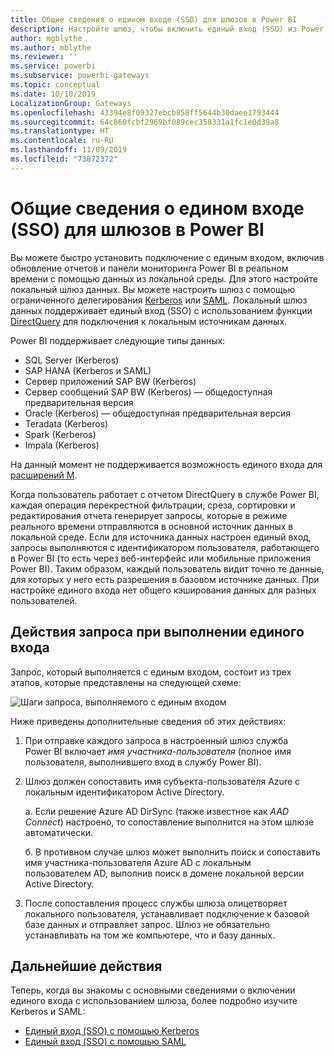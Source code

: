 ```yaml
---
title: Общие сведения о едином входе (SSO) для шлюзов в Power BI
description: Настройте шлюз, чтобы включить единый вход (SSO) из Power BI в локальные источники данных.
author: mgblythe
ms.author: mblythe
ms.reviewer: ''
ms.service: powerbi
ms.subservice: powerbi-gateways
ms.topic: conceptual
ms.date: 10/10/2019
LocalizationGroup: Gateways
ms.openlocfilehash: 43394e8f09327ebcb858ff5644b30daee1793444
ms.sourcegitcommit: 64c860fcbf2969bf089cec358331a1fc1e0d39a8
ms.translationtype: HT
ms.contentlocale: ru-RU
ms.lasthandoff: 11/09/2019
ms.locfileid: "73872372"
---
```

# <a name="overview-of-single-sign-on-sso-for-gateways-in-power-bi"></a>Общие сведения о едином входе (SSO) для шлюзов в Power BI

Вы можете быстро установить подключение с единым входом, включив обновление отчетов и панели мониторинга Power BI в реальном времени с помощью данных из локальной среды. Для этого настройте локальный шлюз данных. Вы можете настроить шлюз с помощью ограниченного делегирования [Kerberos](service-gateway-sso-kerberos.md) или [SAML](service-gateway-sso-saml.md). Локальный шлюз данных поддерживает единый вход (SSO) с использованием функции [DirectQuery](desktop-directquery-about.md) для подключения к локальным источникам данных.

Power BI поддерживает следующие типы данных:

* SQL Server (Kerberos)
* SAP HANA (Kerberos и SAML)
* Сервер приложений SAP BW (Kerberos)
* Сервер сообщений SAP BW (Kerberos) — общедоступная предварительная версия
* Oracle (Kerberos) — общедоступная предварительная версия
* Teradata (Kerberos)
* Spark (Kerberos)
* Impala (Kerberos)

На данный момент не поддерживается возможность единого входа для [расширений M](https://github.com/microsoft/DataConnectors/blob/master/docs/m-extensions.md).

Когда пользователь работает с отчетом DirectQuery в службе Power BI, каждая операция перекрестной фильтрации, среза, сортировки и редактирования отчета генерирует запросы, которые в режиме реального времени отправляются в основной источник данных в локальной среде. Если для источника данных настроен единый вход, запросы выполняются с идентификатором пользователя, работающего в Power BI (то есть через веб-интерфейс или мобильные приложения Power BI). Таким образом, каждый пользователь видит точно те данные, для которых у него есть разрешения в базовом источнике данных. При настройке единого входа нет общего кэширования данных для разных пользователей.

## <a name="query-steps-when-running-sso"></a>Действия запроса при выполнении единого входа

Запрос, который выполняется с единым входом, состоит из трех этапов, которые представлены на следующей схеме:

![Шаги запроса, выполняемого с единым входом](media/service-gateway-sso-overview/sso-query-steps.png)

Ниже приведены дополнительные сведения об этих действиях:

1. При отправке каждого запроса в настроенный шлюз служба Power BI включает *имя участника-пользователя* (полное имя пользователя, выполнившего вход в службу Power BI).

2. Шлюз должен сопоставить имя субъекта-пользователя Azure с локальным идентификатором Active Directory.

   а. Если решение Azure AD DirSync (также известное как *AAD Connect*) настроено, то сопоставление выполнится на этом шлюзе автоматически.

   б.  В противном случае шлюз может выполнить поиск и сопоставить имя участника-пользователя Azure AD с локальным пользователем AD, выполнив поиск в домене локальной версии Active Directory.

3. После сопоставления процесс службы шлюза олицетворяет локального пользователя, устанавливает подключение к базовой базе данных и отправляет запрос. Шлюз не обязательно устанавливать на том же компьютере, что и базу данных.

## <a name="next-steps"></a>Дальнейшие действия

Теперь, когда вы знакомы с основными сведениями о включении единого входа с использованием шлюза, более подробно изучите Kerberos и SAML:

* [Единый вход (SSO) с помощью Kerberos](service-gateway-sso-kerberos.md)
* [Единый вход (SSO) с помощью SAML](service-gateway-sso-saml.md)
